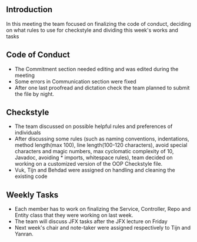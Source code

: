 ## Introduction

In this meeting the team focused on finalizing the code of conduct, deciding on what rules to use for checkstyle and dividing this week's works and tasks 

## Code of Conduct

- The Commitment section needed editing and was edited during the meeting
- Some errors in Communication section were fixed
- After one last proofread and dictation check the team planned to submit the file by night.


## Checkstyle

- The team discussed on possible helpful rules and preferences of individuals
- After discussing some rules (such as naming conventions, indentations, method length(max 100), line length(100-120 characters), avoid special characters and magic numbers, max cyclomatic complexity of 10, Javadoc, avoiding * imports, whitespace rules), team decided on working on a customized version of the OOP Checkstyle file.
- Vuk, Tijn and Behdad were assigned on handling and cleaning the existing code
## Weekly Tasks

- Each member has to work on finalizing the Service, Controller, Repo and Entity class that they were working on last week.
- The team will discuss JFX tasks after the JFX lecture on Friday
- Next week's chair and note-taker were assigned respectively to Tijn and Yanran.
